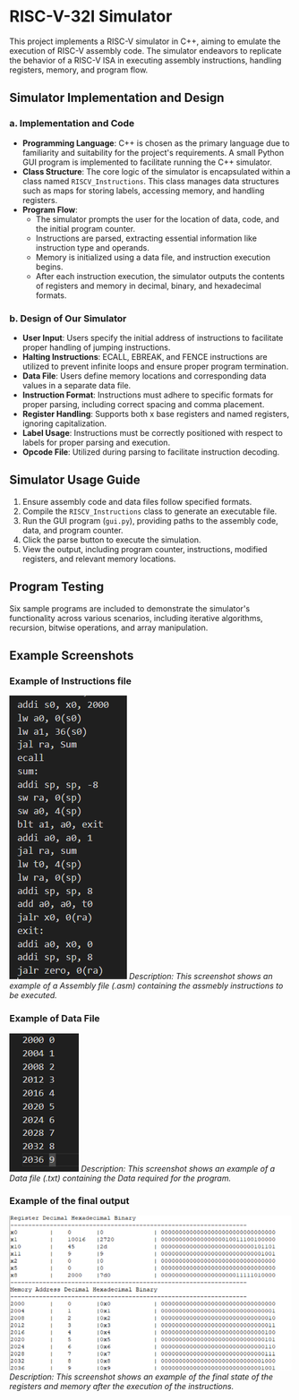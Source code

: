 # RISC-V-32I Simulator

This project implements a RISC-V simulator in C++, aiming to emulate the execution of RISC-V assembly code. The simulator endeavors to replicate the behavior of a RISC-V ISA in executing assembly instructions, handling registers, memory, and program flow.

## Simulator Implementation and Design

### a. Implementation and Code

- **Programming Language**: C++ is chosen as the primary language due to familiarity and suitability for the project's requirements. A small Python GUI program is implemented to facilitate running the C++ simulator.
- **Class Structure**: The core logic of the simulator is encapsulated within a class named `RISCV_Instructions`. This class manages data structures such as maps for storing labels, accessing memory, and handling registers.
- **Program Flow**: 
  - The simulator prompts the user for the location of data, code, and the initial program counter.
  - Instructions are parsed, extracting essential information like instruction type and operands.
  - Memory is initialized using a data file, and instruction execution begins.
  - After each instruction execution, the simulator outputs the contents of registers and memory in decimal, binary, and hexadecimal formats.

### b. Design of Our Simulator

- **User Input**: Users specify the initial address of instructions to facilitate proper handling of jumping instructions.
- **Halting Instructions**: ECALL, EBREAK, and FENCE instructions are utilized to prevent infinite loops and ensure proper program termination.
- **Data File**: Users define memory locations and corresponding data values in a separate data file.
- **Instruction Format**: Instructions must adhere to specific formats for proper parsing, including correct spacing and comma placement.
- **Register Handling**: Supports both x base registers and named registers, ignoring capitalization.
- **Label Usage**: Instructions must be correctly positioned with respect to labels for proper parsing and execution.
- **Opcode File**: Utilized during parsing to facilitate instruction decoding.

## Simulator Usage Guide

1. Ensure assembly code and data files follow specified formats.
2. Compile the `RISCV_Instructions` class to generate an executable file.
3. Run the GUI program (`gui.py`), providing paths to the assembly code, data, and program counter.
4. Click the parse button to execute the simulation.
5. View the output, including program counter, instructions, modified registers, and relevant memory locations.

## Program Testing

Six sample programs are included to demonstrate the simulator's functionality across various scenarios, including iterative algorithms, recursion, bitwise operations, and array manipulation.

## Example Screenshots

### Example of Instructions file
![Assembly File](Screenshots/assemblycode.png)
*Description: This screenshot shows an example of a Assembly file (.asm) containing the assmebly instructions to be executed.*

### Example of Data File
![Data File](Screenshots/datafile.png)
*Description: This screenshot shows an example of a Data file (.txt) containing the Data required for the program.*

### Example of the final output
![Output Example](Screenshots/Output.png)
*Description: This screenshot shows an example of the final state of the registers and memory after the execution of the instructions.*
